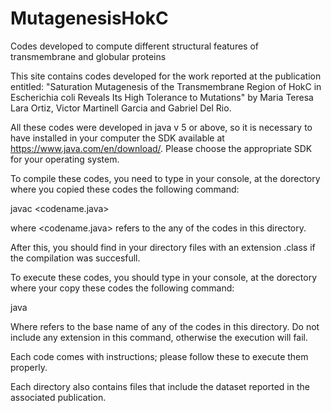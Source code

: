 # MutagenesisHokC
Codes developed to compute different structural features of transmembrane and globular proteins

This site contains codes developed for the work reported at the publication entitled: "Saturation Mutagenesis of the Transmembrane Region of HokC in Escherichia coli Reveals Its High Tolerance to Mutations" by Maria Teresa Lara Ortiz, Victor Martinell Garcia and Gabriel Del Rio.

All these codes were developed in java v 5 or above, so it is necessary to have installed in your computer the SDK available at https://www.java.com/en/download/. Please choose the appropriate SDK for your operating system.

To compile these codes, you need to type in your console, at the dorectory where you copied these codes the following command:

javac <codename.java>

where <codename.java> refers to the any of the codes in this directory.

After this, you should find in your directory files with an extension .class if the compilation was succesfull.

To execute these codes, you should type in your console, at the dorectory where your copy these codes the following command:

java <codename>
  
Where <codename> refers to the base name of any of the codes in this directory. Do not include any extension in this command, otherwise the execution will fail.
  
Each code comes with instructions; please follow these to execute them properly.

Each directory also contains files that include the dataset reported in the associated publication.
